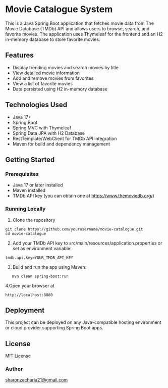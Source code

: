 # Movie Catalogue System

This is a Java Spring Boot application that fetches movie data from The Movie Database (TMDb) API and allows users to browse, search, and favorite movies. The application uses Thymeleaf for the frontend and an H2 in-memory database to store favorite movies.

## Features

- Display trending movies and search movies by title
- View detailed movie information
- Add and remove movies from favorites
- View a list of favorite movies
- Data persisted using H2 in-memory database

## Technologies Used

- Java 17+
- Spring Boot
- Spring MVC with Thymeleaf
- Spring Data JPA with H2 Database
- RestTemplate/WebClient for TMDb API integration
- Maven for build and dependency management

## Getting Started

### Prerequisites

- Java 17 or later installed
- Maven installed
- TMDb API key (you can obtain one at https://www.themoviedb.org/)

### Running Locally

1. Clone the repository
```
git clone https://github.com/yourusername/movie-catalogue.git
cd movie-catalogue 
```


2. Add your TMDb API key to src/main/resources/application.properties or set as environment variable:
```
tmdb.api.key=YOUR_TMDB_API_KEY
```

3. Build and run the app using Maven:
```
   mvn clean spring-boot:run
```
4.Open your browser at 
```
http://localhost:8080
```

## Deployment
This project can be deployed on any Java-compatible hosting environment or cloud provider supporting Spring Boot apps.

## License
MIT License

### Author
sharonzacharia21@gmail.com
